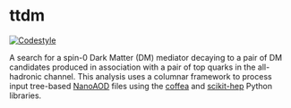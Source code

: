 # ttdm

[![Codestyle](https://img.shields.io/badge/code%20style-black-000000.svg)](https://github.com/psf/black)

A search for a spin-0 Dark Matter (DM) mediator decaying to a pair of DM candidates produced in association with a pair of top quarks in the all-hadronic channel. This analysis uses a columnar framework to process
input tree-based [NanoAOD](https://twiki.cern.ch/twiki/bin/view/CMSPublic/WorkBookNanoAOD) files using the [coffea](https://coffea-hep.readthedocs.io/en/latest/) and [scikit-hep](https://scikit-hep.org/) Python libraries. 